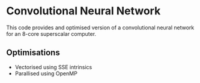 # Convolutional Neural Network
This code provides and optimised version of a convolutional neural network for an 8-core superscalar computer.  

## Optimisations
- Vectorised using SSE intrinsics
- Parallised using OpenMP

